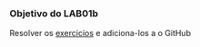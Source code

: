 ### Objetivo do LAB01b
Resolver os [exercicios](http://www.inf.pucrs.br/%7Epinho/PRGSWB/Exercicios/Introducao/Introducao.html) e adiciona-los a o GitHub
